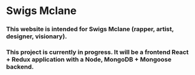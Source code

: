 # Swigs Mclane
### This website is intended for Swigs Mclane (rapper, artist, designer, visionary).

### This project is currently in progress. It will be a frontend React + Redux application with a Node, MongoDB + Mongoose backend.
